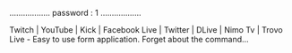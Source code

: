 ..................
password : 1
..................


Twitch | YouTube | Kick | Facebook Live | Twitter | DLive | Nimo Tv | Trovo Live - Easy to use form application. Forget about the command…
